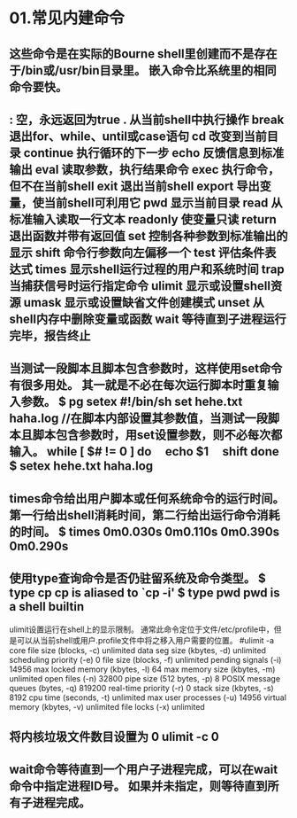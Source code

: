 # 01.常见内建命令

这些命令是在实际的Bourne shell里创建而不是存在于/bin或/usr/bin目录里。
嵌入命令比系统里的相同命令要快。
----------------------------------------------------
:             空，永远返回为true
.             从当前shell中执行操作
break         退出for、while、until或case语句
cd            改变到当前目录
continue      执行循环的下一步
echo          反馈信息到标准输出
eval          读取参数，执行结果命令
exec          执行命令，但不在当前shell
exit          退出当前shell
export        导出变量，使当前shell可利用它
pwd           显示当前目录
read          从标准输入读取一行文本
readonly      使变量只读
return        退出函数并带有返回值
set           控制各种参数到标准输出的显示
shift         命令行参数向左偏移一个
test          评估条件表达式
times         显示shell运行过程的用户和系统时间
trap          当捕获信号时运行指定命令
ulimit        显示或设置shell资源
umask         显示或设置缺省文件创建模式
unset         从shell内存中删除变量或函数
wait          等待直到子进程运行完毕，报告终止
----------------------------------------------------
当测试一段脚本且脚本包含参数时，这样使用set命令有很多用处。
其一就是不必在每次运行脚本时重复输入参数。
$ pg setex
#!/bin/sh
set hehe.txt haha.log   //在脚本内部设置其参数值，当测试一段脚本且脚本包含参数时，用set设置参数，则不必每次都输入。
while [ $# != 0 ]
do
    echo $1
    shift
done
$ setex
hehe.txt
haha.log
---------------------------------------------------------------------------------------------------------------------------
times命令给出用户脚本或任何系统命令的运行时间。
第一行给出shell消耗时间，第二行给出运行命令消耗的时间。
$ times
0m0.030s 0m0.110s
0m0.390s 0m0.290s
---------------------------------------------------------------------------------------------------------------------------
使用type查询命令是否仍驻留系统及命令类型。
$ type cp
cp is aliased to `cp -i'
$ type pwd
pwd is a shell builtin
---------------------------------------------------------------------------------------------------------------------------
ulimit设置运行在shell上的显示限制。
通常此命令定位于文件/etc/profile中，但是可以从当前shell或用户.profile文件中将之移入用户需要的位置。
#ulimit -a
core file size          (blocks, -c) unlimited
data seg size           (kbytes, -d) unlimited
scheduling priority             (-e) 0
file size               (blocks, -f) unlimited
pending signals                 (-i) 14956
max locked memory       (kbytes, -l) 64
max memory size         (kbytes, -m) unlimited
open files                      (-n) 32800
pipe size            (512 bytes, -p) 8
POSIX message queues     (bytes, -q) 819200
real-time priority              (-r) 0
stack size              (kbytes, -s) 8192
cpu time               (seconds, -t) unlimited
max user processes              (-u) 14956
virtual memory          (kbytes, -v) unlimited
file locks                      (-x) unlimited

将内核垃圾文件数目设置为 0
ulimit -c 0
---------------------------------------------------------------------------------------------------------------------------
wait命令等待直到一个用户子进程完成，可以在wait命令中指定进程ID号。
如果并未指定，则等待直到所有子进程完成。
---------------------------------------------------------------------------------------------------------------------------
